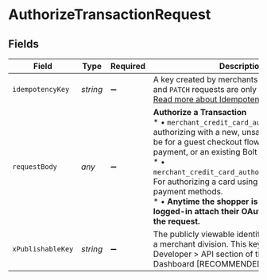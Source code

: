 # AuthorizeTransactionRequest


## Fields

| Field                                                                                                                                                                                                                                                                                                                                                                                                                            | Type                                                                                                                                                                                                                                                                                                                                                                                                                             | Required                                                                                                                                                                                                                                                                                                                                                                                                                         | Description                                                                                                                                                                                                                                                                                                                                                                                                                      |
| -------------------------------------------------------------------------------------------------------------------------------------------------------------------------------------------------------------------------------------------------------------------------------------------------------------------------------------------------------------------------------------------------------------------------------- | -------------------------------------------------------------------------------------------------------------------------------------------------------------------------------------------------------------------------------------------------------------------------------------------------------------------------------------------------------------------------------------------------------------------------------- | -------------------------------------------------------------------------------------------------------------------------------------------------------------------------------------------------------------------------------------------------------------------------------------------------------------------------------------------------------------------------------------------------------------------------------- | -------------------------------------------------------------------------------------------------------------------------------------------------------------------------------------------------------------------------------------------------------------------------------------------------------------------------------------------------------------------------------------------------------------------------------- |
| `idempotencyKey`                                                                                                                                                                                                                                                                                                                                                                                                                 | *string*                                                                                                                                                                                                                                                                                                                                                                                                                         | :heavy_minus_sign:                                                                                                                                                                                                                                                                                                                                                                                                               | A key created by merchants that ensures `POST` and `PATCH` requests are only performed once. [Read more about Idempotent Requests here](/developers/references/idempotency/).                                                                                                                                                                                                                                                    |
| `requestBody`                                                                                                                                                                                                                                                                                                                                                                                                                    | *any*                                                                                                                                                                                                                                                                                                                                                                                                                            | :heavy_minus_sign:                                                                                                                                                                                                                                                                                                                                                                                                               | **Authorize a Transaction**<br/>* • `merchant_credit_card_authorization`: For authorizing with a new, unsaved card. This can be for a guest checkout flow, one-time payment, or an existing Bolt shopper.<br/>* • `merchant_credit_card_authorization_recharge`: For authorizing a card using a shoppers saved payment methods.<br/>* • **Anytime the shopper is paying while logged-in attach their OAuth `access_token` to the request.**<br/> |
| `xPublishableKey`                                                                                                                                                                                                                                                                                                                                                                                                                | *string*                                                                                                                                                                                                                                                                                                                                                                                                                         | :heavy_minus_sign:                                                                                                                                                                                                                                                                                                                                                                                                               | The publicly viewable identifier used to identify a merchant division. This key is found in the Developer > API section of the Bolt Merchant Dashboard [RECOMMENDED].                                                                                                                                                                                                                                                            |